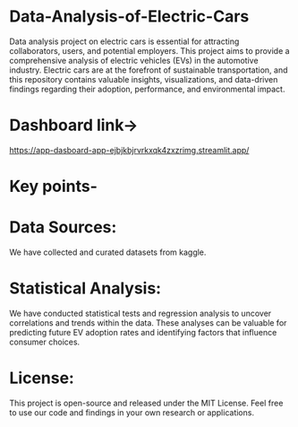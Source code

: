 # Data-Analysis-of-Electric-Cars
Data analysis project on electric cars is essential for attracting collaborators, users, and potential employers. 
This project aims to provide a comprehensive analysis of electric vehicles (EVs) in the automotive industry. Electric cars are at the forefront of sustainable transportation, and this repository contains valuable insights, visualizations, and data-driven findings regarding their adoption, performance, and environmental impact.

# Dashboard link->
https://app-dasboard-app-ejbjkbjrvrkxqk4zxzrimg.streamlit.app/
# Key points-

# Data Sources: 
We have collected and curated datasets from kaggle.
# Statistical Analysis: 
We have conducted statistical tests and regression analysis to uncover correlations and trends within the data. These analyses can be valuable for predicting 
future EV adoption rates and identifying factors that influence consumer choices.

# License:
This project is open-source and released under the MIT License. Feel free to use our code and findings in your own research or applications.
